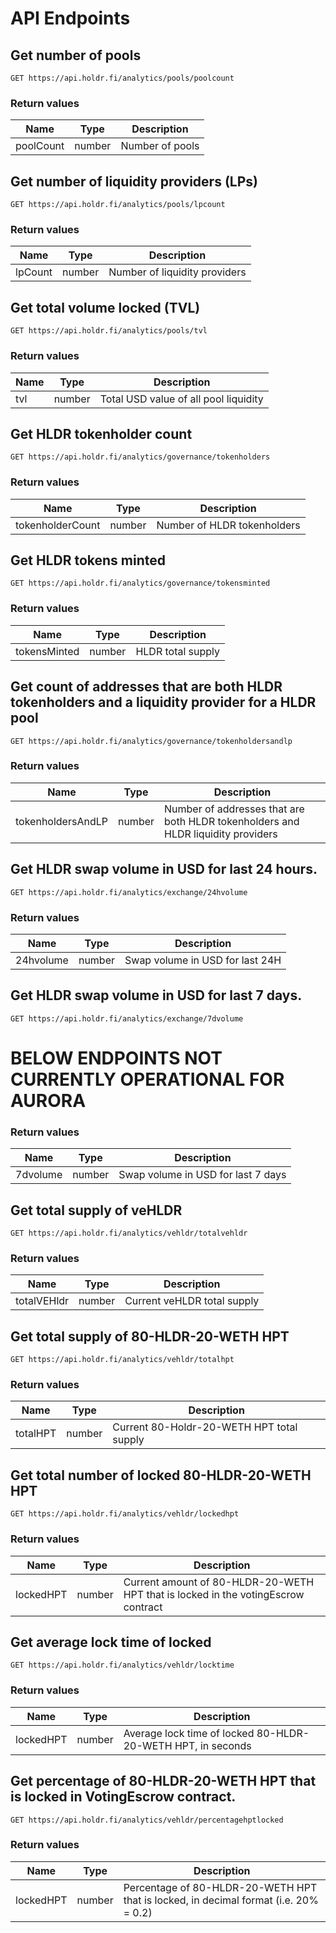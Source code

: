 # API Endpoints

## Get number of pools

```
GET https://api.holdr.fi/analytics/pools/poolcount
```

### Return values
| Name | Type | Description |
|---|---|---|
|poolCount|number|Number of pools|

## Get number of liquidity providers (LPs)

```
GET https://api.holdr.fi/analytics/pools/lpcount
```

### Return values
| Name | Type | Description |
|---|---|---|
|lpCount|number|Number of liquidity providers|

## Get total volume locked (TVL)

```
GET https://api.holdr.fi/analytics/pools/tvl
```

### Return values
| Name | Type | Description |
|---|---|---|
|tvl|number|Total USD value of all pool liquidity|

## Get HLDR tokenholder count

```
GET https://api.holdr.fi/analytics/governance/tokenholders
```

### Return values
| Name | Type | Description |
|---|---|---|
|tokenholderCount|number|Number of HLDR tokenholders|

## Get HLDR tokens minted
```
GET https://api.holdr.fi/analytics/governance/tokensminted
```

### Return values
| Name | Type | Description |
|---|---|---|
|tokensMinted|number|HLDR total supply|

## Get count of addresses that are both HLDR tokenholders and a liquidity provider for a HLDR pool
```
GET https://api.holdr.fi/analytics/governance/tokenholdersandlp
```

### Return values
| Name | Type | Description |
|---|---|---|
|tokenholdersAndLP|number|Number of addresses that are both HLDR tokenholders and HLDR liquidity providers|

## Get HLDR swap volume in USD for last 24 hours.
```
GET https://api.holdr.fi/analytics/exchange/24hvolume
```

### Return values
| Name | Type | Description |
|---|---|---|
|24hvolume|number|Swap volume in USD for last 24H|

## Get HLDR swap volume in USD for last 7 days.
```
GET https://api.holdr.fi/analytics/exchange/7dvolume
```

# BELOW ENDPOINTS NOT CURRENTLY OPERATIONAL FOR AURORA

### Return values
| Name | Type | Description |
|---|---|---|
|7dvolume|number|Swap volume in USD for last 7 days|

## Get total supply of veHLDR
```
GET https://api.holdr.fi/analytics/vehldr/totalvehldr
```

### Return values
| Name | Type | Description |
|---|---|---|
|totalVEHldr|number|Current veHLDR total supply|

## Get total supply of 80-HLDR-20-WETH HPT
```
GET https://api.holdr.fi/analytics/vehldr/totalhpt
```

### Return values
| Name | Type | Description |
|---|---|---|
|totalHPT|number|Current 80-Holdr-20-WETH HPT total supply|

## Get total number of locked 80-HLDR-20-WETH HPT
```
GET https://api.holdr.fi/analytics/vehldr/lockedhpt
```

### Return values
| Name | Type | Description |
|---|---|---|
|lockedHPT|number|Current amount of 80-HLDR-20-WETH HPT that is locked in the votingEscrow contract|

## Get average lock time of locked 
```
GET https://api.holdr.fi/analytics/vehldr/locktime
```

### Return values
| Name | Type | Description |
|---|---|---|
|lockedHPT|number|Average lock time of locked 80-HLDR-20-WETH HPT, in seconds|

## Get percentage of 80-HLDR-20-WETH HPT that is locked in VotingEscrow contract.
```
GET https://api.holdr.fi/analytics/vehldr/percentagehptlocked
```

### Return values
| Name | Type | Description |
|---|---|---|
|lockedHPT|number|Percentage of 80-HLDR-20-WETH HPT that is locked, in decimal format (i.e. 20% = 0.2)